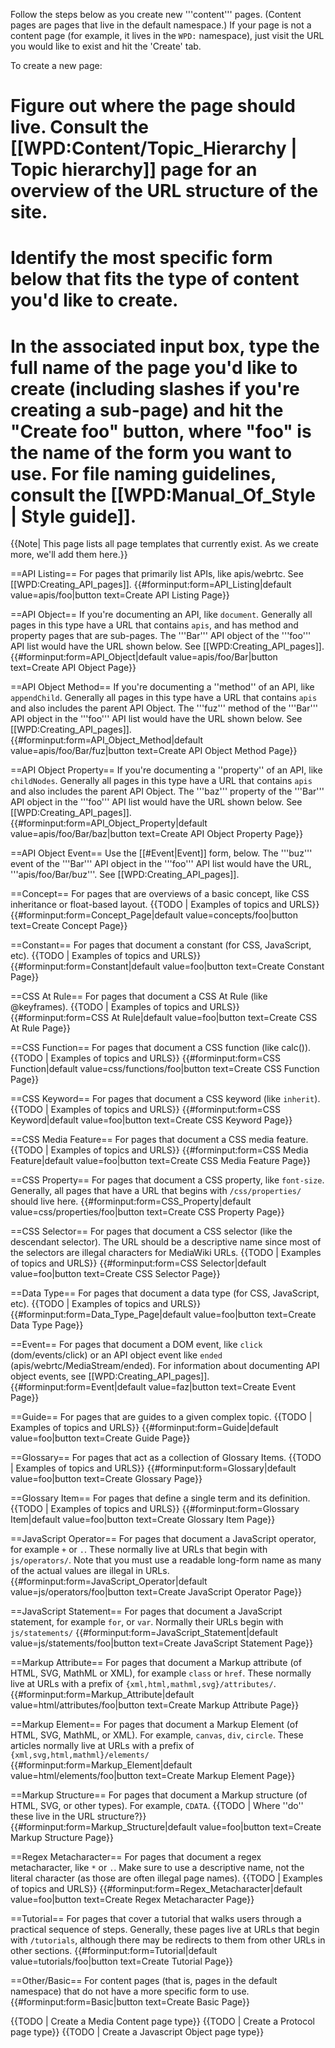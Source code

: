 Follow the steps below as you create new '''content''' pages. (Content pages are pages that live in the default namespace.) If your page is not a content page (for example, it lives in the <code>WPD:</code> namespace), just visit the URL you would like to exist and hit the 'Create' tab.

To create a new page:
# Figure out where the page should live. Consult the [[WPD:Content/Topic_Hierarchy | Topic hierarchy]] page for an overview of the URL structure of the site.
# Identify the most specific form below that fits the type of content you'd like to create.
# In the associated input box, type the full name of the page you'd like to create (including slashes if you're creating a sub-page) and hit the "Create foo" button, where "foo" is the name of the form you want to use. For file naming guidelines, consult the [[WPD:Manual_Of_Style | Style guide]].

{{Note| This page lists all page templates that currently exist. As we create more, we'll add them here.}}


==API Listing==
For pages that primarily list APIs, like apis/webrtc. See [[WPD:Creating_API_pages]].
{{#forminput:form=API_Listing|default value=apis/foo|button text=Create API Listing Page}}

==API Object==
If you're documenting an API, like <code>document</code>. Generally all pages in this type have a URL that contains <code>apis</code>, and has method and property pages that are sub-pages. The '''Bar''' API object of the '''foo''' API list would have the URL shown below. See [[WPD:Creating_API_pages]].
{{#forminput:form=API_Object|default value=apis/foo/Bar|button text=Create API Object Page}}

==API Object Method==
If you're documenting a ''method'' of an API, like <code>appendChild</code>. Generally all pages in this type have a URL that contains <code>apis</code> and also includes the parent API Object. The '''fuz''' method of the '''Bar''' API object in the '''foo''' API list would have the URL shown below. See [[WPD:Creating_API_pages]].
{{#forminput:form=API_Object_Method|default value=apis/foo/Bar/fuz|button text=Create API Object Method Page}}

==API Object Property==
If you're documenting a ''property'' of an API, like <code>childNodes</code>. Generally all pages in this type have a URL that contains <code>apis</code> and also includes the parent API Object. The '''baz''' property of the '''Bar''' API object in the '''foo''' API list would have the URL shown below. See [[WPD:Creating_API_pages]].
{{#forminput:form=API_Object_Property|default value=apis/foo/Bar/baz|button text=Create API Object Property Page}}

==API Object Event==
Use the [[#Event|Event]] form, below. The '''buz''' event of the '''Bar''' API object in the '''foo''' API list would have the URL, '''apis/foo/Bar/buz'''. See [[WPD:Creating_API_pages]].

==Concept==
For pages that are overviews of a basic concept, like CSS inheritance or float-based layout.
{{TODO | Examples of topics and URLS}}
{{#forminput:form=Concept_Page|default value=concepts/foo|button text=Create Concept Page}}

==Constant==
For pages that document a constant (for CSS, JavaScript, etc).
{{TODO | Examples of topics and URLS}}
{{#forminput:form=Constant|default value=foo|button text=Create Constant Page}}

==CSS At Rule==
For pages that document a CSS At Rule (like @keyframes).
{{TODO | Examples of topics and URLS}}
{{#forminput:form=CSS At Rule|default value=foo|button text=Create CSS At Rule Page}}

==CSS Function==
For pages that document a CSS function (like calc()).
{{TODO | Examples of topics and URLS}}
{{#forminput:form=CSS Function|default value=css/functions/foo|button text=Create CSS Function Page}}

==CSS Keyword==
For pages that document a CSS keyword (like <code>inherit</code>).
{{TODO | Examples of topics and URLS}}
{{#forminput:form=CSS Keyword|default value=foo|button text=Create CSS Keyword Page}}

==CSS Media Feature==
For pages that document a CSS media feature.
{{TODO | Examples of topics and URLS}}
{{#forminput:form=CSS Media Feature|default value=foo|button text=Create CSS Media Feature Page}}

==CSS Property==
For pages that document a CSS property, like <code>font-size</code>. Generally, all pages that have a URL that begins with <code>/css/properties/</code> should live here.
{{#forminput:form=CSS_Property|default value=css/properties/foo|button text=Create CSS Property Page}}

==CSS Selector==
For pages that document a CSS selector (like the descendant selector). The URL should be a descriptive name since most of the selectors are illegal characters for MediaWiki URLs.
{{TODO | Examples of topics and URLS}}
{{#forminput:form=CSS Selector|default value=foo|button text=Create CSS Selector Page}}

==Data Type==
For pages that document a data type (for CSS, JavaScript, etc).
{{TODO | Examples of topics and URLS}}
{{#forminput:form=Data_Type_Page|default value=foo|button text=Create Data Type Page}}

==Event==
For pages that document a DOM event, like <code>click</code> (dom/events/click) or an API object event like <code>ended</code> (apis/webrtc/MediaStream/ended). For information about documenting API object events, see [[WPD:Creating_API_pages]].
{{#forminput:form=Event|default value=faz|button text=Create Event Page}}

==Guide==
For pages that are guides to a given complex topic.
{{TODO | Examples of topics and URLS}}
{{#forminput:form=Guide|default value=foo|button text=Create Guide Page}}

==Glossary==
For pages that act as a collection of Glossary Items.
{{TODO | Examples of topics and URLS}}
{{#forminput:form=Glossary|default value=foo|button text=Create Glossary Page}}

==Glossary Item==
For pages that define a single term and its definition.
{{TODO | Examples of topics and URLS}}
{{#forminput:form=Glossary Item|default value=foo|button text=Create Glossary Item Page}}

==JavaScript Operator==
For pages that document a JavaScript operator, for example <code>+</code> or <code>.</code>. These normally live at URLs that begin with <code>js/operators/</code>. Note that you must use a readable long-form name as many of the actual values are illegal in URLs.
{{#forminput:form=JavaScript_Operator|default value=js/operators/foo|button text=Create JavaScript Operator Page}}

==JavaScript Statement==
For pages that document a JavaScript statement, for example <code>for</code>, or <code>var</code>. Normally their URLs begin with <code>js/statements/</code>
{{#forminput:form=JavaScript_Statement|default value=js/statements/foo|button text=Create JavaScript Statement Page}}

==Markup Attribute==
For pages that document a Markup attribute (of HTML, SVG, MathML or XML), for example <code>class</code> or <code>href</code>. These normally live at URLs with a prefix of <code>{xml,html,mathml,svg}/attributes/</code>.
{{#forminput:form=Markup_Attribute|default value=html/attributes/foo|button text=Create Markup Attribute Page}}

==Markup Element==
For pages that document a Markup Element (of HTML, SVG, MathML, or XML). For example, <code>canvas</code>, <code>div</code>, <code>circle</code>. These articles normally live at URLs with a prefix of <code>{xml,svg,html,mathml}/elements/</code>
{{#forminput:form=Markup_Element|default value=html/elements/foo|button text=Create Markup Element Page}}

==Markup Structure==
For pages that document a Markup structure (of HTML, SVG, or other types). For example, <code>CDATA</code>.
{{TODO | Where ''do'' these live in the URL structure?}}
{{#forminput:form=Markup_Structure|default value=foo|button text=Create Markup Structure Page}}

==Regex Metacharacter==
For pages that document a regex metacharacter, like <code>*</code> or <code>.</code>. Make sure to use a descriptive name, not the literal character (as those are often illegal page names).
{{TODO | Examples of topics and URLS}}
{{#forminput:form=Regex_Metacharacter|default value=foo|button text=Create Regex Metacharacter Page}}

==Tutorial==
For pages that cover a tutorial that walks users through a practical sequence of steps. Generally, these pages live at URLs that begin with <code>/tutorials</code>, although there may be redirects to them from other URLs in other sections.
{{#forminput:form=Tutorial|default value=tutorials/foo|button text=Create Tutorial Page}}

==Other/Basic==
For content pages (that is, pages in the default namespace) that do not have a more specific form to use.
{{#forminput:form=Basic|button text=Create Basic Page}}

{{TODO | Create a Media Content page type}}
{{TODO | Create a Protocol page type}}
{{TODO | Create a Javascript Object page type}}